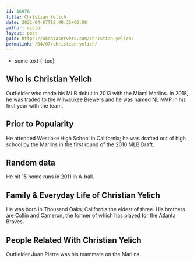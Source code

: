 ```yaml
---
id: 16976
title: Christian Yelich
date: 2021-04-07T18:49:35+00:00
author: victor
layout: post
guid: https://ukdataservers.com/christian-yelich/
permalink: /04/07/christian-yelich/
---
```


* some text
{: toc}


## Who is Christian Yelich



Outfielder who made his MLB debut in 2013 with the Miami Marlins. In 2018, he was traded to the Milwaukee Brewers and he was named NL MVP in his first year with the team. 

                
                
                
## Prior to Popularity



He attended Westlake High School in California; he was drafted out of high school by the Marlins in the first round of the 2010 MLB Draft.

                
                
                
## Random data



He hit 15 home runs in 2011 in A-ball.

                
                
                
## Family & Everyday Life of Christian Yelich



He was born in Thousand Oaks, California the eldest of three. His brothers are Collin and Cameron, the former of which has played for the Atlanta Braves.

                
                
                
## People Related With Christian Yelich



Outfielder Juan Pierre was his teammate on the Marlins.

                
              
            
          
          
          